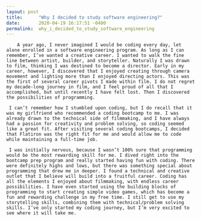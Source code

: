 ```yaml
---
layout: post
title:      "Why I decided to study software engineering?"
date:       2020-04-19 16:17:51 -0400
permalink:  why_i_decided_to_study_software_engineering
---
```


    
		
		A year ago, I never imagined I would be coding every day, let alone enrolled in a software engineering program. As long as I can remember, I’ve wanted a creative career. I wanted to walk the fine line between artist, builder, and storyteller. Naturally I was drawn to film, thinking I was destined to become a director. Early in my career, however, I discovered that I enjoyed creating through camera movement and lighting more than I enjoyed directing actors. This was the first of several career pivots I made within film. I do not regret my decade-long journey in film, and I feel proud of all that I accomplished, but until recently I have felt lost. Then I discovered the possibilities of programming.
		
     I can’t remember how I stumbled upon coding, but I do recall that it was my girlfriend who recommended a coding bootcamp to me. I was already drawn to the technical side of filmmaking, and I have always had a passion for creativity and problem solving, so coding seemed like a great fit. After visiting several coding bootcamps, I decided that Flatiron was the right fit for me and would allow me to code while maintaining a full-time job. 

     I was initially nervous, because I wasn’t 100% sure that programming would be the most rewarding skill for me. I dived right into the bootcamp prep program and really started having fun with coding. There were definitely highs and lows, but there was something special about programming that drew me in deeper. I found a technical and creative outlet that I believe will build into a fruitful career. Coding has all the elements I enjoyed about filmmaking, with endless career possibilities. I have even started using the building blocks of programming to start creating simple video games, which has become a fun and rewarding challenge in my free time. I still get to use my storytelling skills, combining them with technical/problem solving skills. I’ve only started my coding journey, but I’m very excited to see where it will take me.

